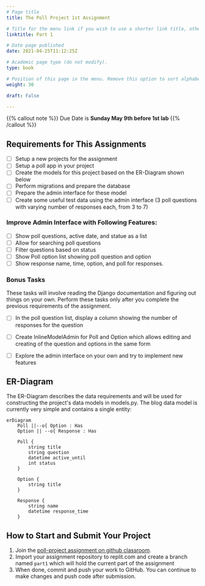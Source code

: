 ```yaml
---
# Page title
title: The Poll Project 1st Assignment

# Title for the menu link if you wish to use a shorter link title, otherwise remove this option.
linktitle: Part 1

# Date page published
date: 2021-04-25T11:12:25Z

# Academic page type (do not modify).
type: book

# Position of this page in the menu. Remove this option to sort alphabetically.
weight: 30

draft: False

---
```


{{% callout note %}}
Due Date is <strong>Sunday May 9th before 1st lab</strong>
{{% /callout %}}

## Requirements for This Assignments 

- [ ] Setup a new projects for the assignment 
- [ ] Setup a poll app in your project
- [ ] Create the models for this project based on the ER-Diagram shown below
- [ ] Perform migrations and prepare the database
- [ ] Prepare the admin interface for these model
- [ ] Create some useful test data using the admin interface (3 poll questions with varying number of responses each, from 3 to 7)

### Improve Admin Interface with Following Features:

- [ ] Show poll questions, active date, and statue as a list
- [ ] Allow for searching poll questions
- [ ] Filter questions based on status
- [ ] Show Poll option list showing poll question and option
- [ ] Show response name, time, option, and poll for responses.

### Bonus Tasks

These tasks will involve reading the Django documentation and figuring out things on your own. Perform these tasks only after you complete the previous requirements of the assignment.

- [ ] In the poll question list, display a column showing the number of responses for the question
- [ ] Create InlineModelAdmin for Poll and Option which allows editing and creating of the question and options in the same form
- [ ] Explore the admin interface on your own and try to implement new features


## ER-Diagram

The ER-Diagram describes the data requirements and will be used for constructing the project's data models in models.py. The blog data model is currently very simple and contains a single entity:

```mermaid
erDiagram
    Poll ||--o{ Option : Has
    Option || --o{ Response : Has

    Poll {
        string title
        string question
        datetime active_until
        int status 
    }
    
    Option {
        string title
    }

    Response {
        string name
        datetime response_time
    }
```

## How to Start and Submit Your Project

1. Join the [poll-project assignment on github classroom](https://classroom.github.com/a/gJ3IhL4C).
2. Import your assignment repository to replit.com and create a branch named `part1` which will hold the current part of the assignment
3. When done, commit and push your work to GitHub. You can continue to make changes and push code after submission.
